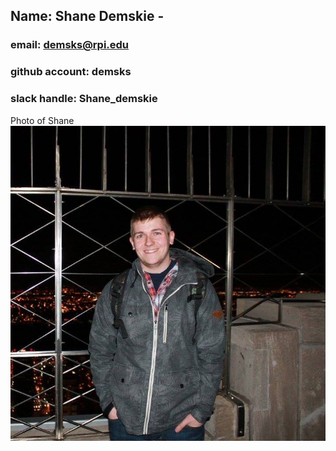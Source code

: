 ## Name: Shane Demskie - 
### email: demsks@rpi.edu 
### github account: demsks
### slack handle: Shane_demskie
Photo of Shane ![Shane](https://github.com/demsks/CSCI2961/blob/master/Images/Me.jpg)


